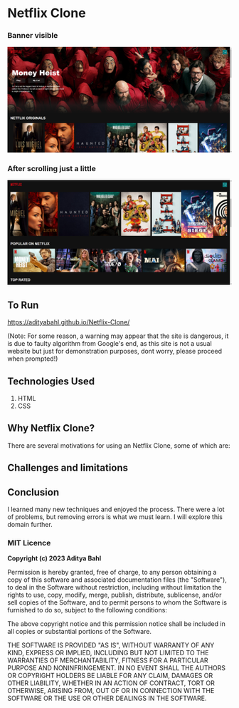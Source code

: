 # Netflix Clone

### Banner visible

![image1](https://github.com/AdityaBahl/Netflix-Clone/blob/main/images/sample2.png)

### After scrolling just a little

![image2](https://github.com/AdityaBahl/Netflix-Clone/blob/main/images/sample1.png)

## To Run

https://adityabahl.github.io/Netflix-Clone/

(Note: For some reason, a warning may appear that the site is dangerous, it is due to faulty algorithm from Google's end, as this site is not a usual website but just for demonstration purposes, dont worry, please proceed when prompted!)

## Technologies Used

1. HTML
2. CSS

## Why Netflix Clone?

There are several motivations for using an Netflix Clone, some of which are:

## Challenges and limitations

## Conclusion

I learned many new techniques and enjoyed the process. There were a lot of problems, but
removing errors is what we must learn. I will explore this domain further.

### MIT Licence

**Copyright (c) 2023 Aditya Bahl**

Permission is hereby granted, free of charge, to any person obtaining a copy of this software and associated documentation files (the "Software"), to deal in the Software without restriction, including without limitation the rights to use, copy, modify, merge, publish, distribute, sublicense, and/or sell copies of the Software, and to permit persons to whom the Software is furnished to do so, subject to the following conditions:

The above copyright notice and this permission notice shall be included in all copies or substantial portions of the Software.

THE SOFTWARE IS PROVIDED "AS IS", WITHOUT WARRANTY OF ANY KIND, EXPRESS OR IMPLIED, INCLUDING BUT NOT LIMITED TO THE WARRANTIES OF MERCHANTABILITY, FITNESS FOR A PARTICULAR PURPOSE AND NONINFRINGEMENT. IN NO EVENT SHALL THE AUTHORS OR COPYRIGHT HOLDERS BE LIABLE FOR ANY CLAIM, DAMAGES OR OTHER LIABILITY, WHETHER IN AN ACTION OF CONTRACT, TORT OR OTHERWISE, ARISING FROM, OUT OF OR IN CONNECTION WITH THE SOFTWARE OR THE USE OR OTHER DEALINGS IN THE SOFTWARE.
